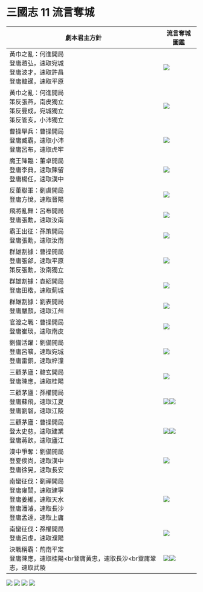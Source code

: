 # 三國志 11 流言奪城

劇本君主方針|流言奪城圖鑑
-|-
黃巾之亂：何進開局<br>登庸趙弘，速取宛城<br>登庸波才，速取許昌<br>登庸韓暹，速取平原|![](https://reganlu007.github.io/san11/rumor/184何進1.jpg)
黃巾之亂：何進開局<br>策反張燕，南皮獨立<br>策反曼成，宛城獨立<br>策反管亥，小沛獨立|![](https://reganlu007.github.io/san11/rumor/184何進驅虎.jpg)
曹操舉兵：曹操開局<br>登庸臧霸，速取小沛<br>登庸呂布，速取虎牢|![](https://reganlu007.github.io/san11/rumor/190曹操.jpg)
魔王降臨：董卓開局<br>登庸李典，速取陳留<br>登庸楊任，速取漢中|![](https://reganlu007.github.io/san11/rumor/190董卓.jpg)
反董聯軍：劉虞開局<br>登庸方悅，速取晉陽|![](https://reganlu007.github.io/san11/rumor/190劉虞.jpg)
飛將亂舞：呂布開局<br>登庸張勳，速取汝南|![](https://reganlu007.github.io/san11/rumor/194呂布.jpg)
霸王出征：孫策開局<br>登庸張勳，速取汝南|![](https://reganlu007.github.io/san11/rumor/194孫策.jpg)
群雄割據：曹操開局<br>登庸張郃，速取平原<br>策反張勳，汝南獨立|![](https://reganlu007.github.io/san11/rumor/194曹操.jpg)
群雄割據：袁紹開局<br>登庸田楷，速取薊城|![](https://reganlu007.github.io/san11/rumor/194袁紹.jpg)
群雄割據：劉表開局<br>登庸嚴顏，速取江州|![](https://reganlu007.github.io/san11/rumor/194劉表.jpg)
官渡之戰：曹操開局<br>登庸崔琰，速取南皮|![](https://reganlu007.github.io/san11/rumor/200曹操.jpg)
劉備活躍：劉備開局<br>登庸呂曠，速取宛城<br>登庸雷銅，速取梓潼|![](https://reganlu007.github.io/san11/rumor/207劉備.jpg)
三顧茅廬：韓玄開局<br>登庸陳應，速取桂陽|![](https://reganlu007.github.io/san11/rumor/207韓玄.jpg)
三顧茅廬：孫權開局<br>登庸蘇飛，速取江夏<br>登庸劉磐，速取江陵|![](https://reganlu007.github.io/san11/rumor/207孫權1.jpg)![](https://reganlu007.github.io/san11/rumor/207孫權2.jpg)
三顧茅廬：曹操開局<br>登太史慈，速取建業<br>登庸蔣欽，速取廬江|![](https://reganlu007.github.io/san11/rumor/207曹操1.jpg)![](https://reganlu007.github.io/san11/rumor/207曹操2.jpg)
漢中爭奪：劉備開局<br>登夏侯尚，速取漢中<br>登庸徐晃，速取長安|![](https://reganlu007.github.io/san11/rumor/217劉備.jpg)
南蠻征伐：劉禪開局<br>登庸雍闓，速取建寧<br>登庸姜維，速取天水<br>登庸潘濬，速取長沙<br>登庸孟達，速取上庸|![](https://reganlu007.github.io/san11/rumor/225劉禪.jpg)
南蠻征伐：孫權開局<br>登庸呂虔，速取濮陽|![](https://reganlu007.github.io/san11/rumor/225孫權.jpg)
決戰稱霸：荊南平定<br>登庸陳應，速取桂陽<br登庸黃忠，速取長沙<br登庸鞏志，速取武陵|![](https://reganlu007.github.io/san11/rumor/荊南1.jpg)![](https://reganlu007.github.io/san11/rumor/荊南2.jpg)

![](https://reganlu007.github.io/san11/rumor/207孫權3.jpg)
![](https://reganlu007.github.io/san11/rumor/207曹操3.jpg)
![](https://reganlu007.github.io/san11/rumor/荊南3.jpg)
![](https://reganlu007.github.io/san11/rumor/荊南4.jpg)
